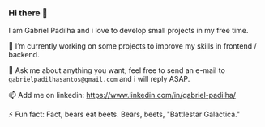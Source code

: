 ### Hi there 👋

<!--
**gabrielpadilh4/gabrielpadilh4** is a ✨ _special_ ✨ repository because its `README.md` (this file) appears on your GitHub profile.

Here are some ideas to get you started:

- 🔭 I’m currently working on ...
- 🌱 I’m currently learning ...
- 👯 I’m looking to collaborate on ...
- 🤔 I’m looking for help with ...
- 💬 Ask me about ...
- 📫 How to reach me: ...
- 😄 Pronouns: ...
- ⚡ Fun fact: ...
-->

I am Gabriel Padilha and i love to develop small projects in my free time.

🔭 I’m currently working on some projects to improve my skills in frontend / backend.

💬 Ask me about anything you want, feel free to send an e-mail to `gabrielpadilhasantos@gmail.com` and i will reply ASAP.

📫 Add me on linkedin: https://www.linkedin.com/in/gabriel-padilha/

⚡ Fun fact:  Fact, bears eat beets. Bears, beets, "Battlestar Galactica."